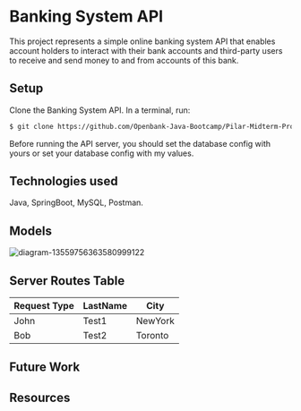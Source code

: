 # Banking System API

This project represents a simple online banking system API that enables account holders to interact with their bank accounts and third-party users to receive and send money to and from accounts of this bank.


## Setup

  Clone the Banking System API. In a terminal, run:
```bash
$ git clone https://github.com/Openbank-Java-Bootcamp/Pilar-Midterm-Project_Banking-System
```

  Before running the API server, you should set the database config with yours or set your database config with my values.
## Technologies used

Java, SpringBoot, MySQL, Postman.


## Models

![diagram-13559756363580999122](https://user-images.githubusercontent.com/104001417/169570867-16651834-6dc8-42c0-a810-be2a62c9c386.png)


## Server Routes Table

| Request Type  | LastName      | City     |
| ------------- | ------------- | -------- |
| John          | Test1         | NewYork  |
| Bob           | Test2         | Toronto  |

## Future Work
## Resources
